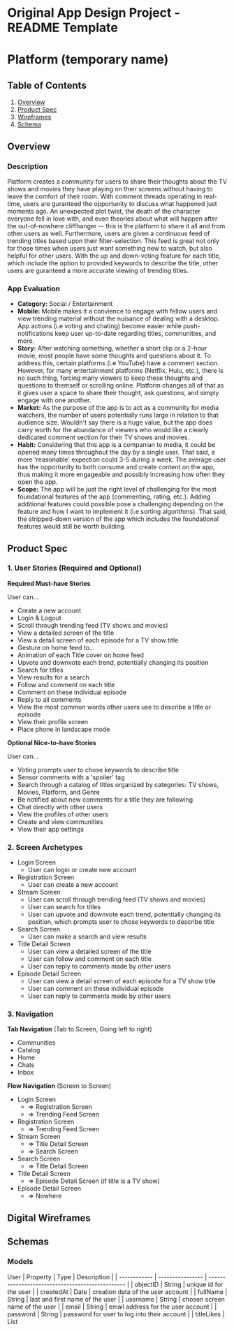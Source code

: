 Original App Design Project - README Template
===

# Platform (temporary name)

## Table of Contents
1. [Overview](#Overview)
1. [Product Spec](#Product-Spec)
1. [Wireframes](#Wireframes)
2. [Schema](#Schema)

## Overview
### Description

Platform creates a community for users to share their thoughts about the TV shows and movies they have playing on their screens without having to leave the comfort of their room. With comment threads operating in real-time, users are guranteed the opportunity to discuss what happened just moments ago. An unexpected plot twist, the death of the character everyone fell in love with, and even theories about what will happen after the out-of-nowhere cliffhanger -- this is the platform to share it all and from other users as well. Furthermore, users are given a continuous feed of trending titles based upon their filter-selection. This feed is great not only for those times when users just want something new to watch, but also helpful for other users. With the up and down-voting feature for each title, which include the option to provided keywords to describe the title, other users are guranteed a more accurate viewing of trending titles.


### App Evaluation
- **Category:** Social / Entertainment
- **Mobile:** Mobile makes it a convience to engage with fellow users and view trending material without the nuisance of dealing with a desktop. App actions (i.e voting and chating) become easier while push-notifications keep user up-to-date regarding titles, communities, and more. 
- **Story:** After watching something, whether a short clip or a 2-hour movie, most people have some thoughts and questions about it. To address this, certain platforms (i.e YouTube) have a comment section. However, for many entertainment platforms (Netflix, Hulu, etc.), there is no such thing, forcing many viewers to keep these thoughts and questions to themself or scrolling online. Platform changes all of that as it gives user a space to share their thought, ask questions, and simply engage with one another.
- **Market:** As the purpose of the app is to act as a community for media watchers, the number of users potentially runs large in relation to that audience size. Wouldn't say there is a huge value, but the app does carry worth for the abundance of viewers who would like a clearly dedicated comment section for their TV shows and movies.
- **Habit:** Considering that this app is a companian to media, it could be opened many times throughout the day by a single user. That said, a more 'reasonable' expection could 3-5 during a week. The average user has the opportunity to both consume and create content on the app, thus making it more engageable and possibly increasing how often they open the app.
- **Scope:** The app will be just the right level of challenging for the most foundational features of the app (commenting, rating, etc.). Adding additional features could possible pose a challenging depending on the feature and how I want to implement it (i.e sorting algorithms). That said, the stripped-down version of the app which includes the foundational features would still be worth building.

## Product Spec

### 1. User Stories (Required and Optional)

**Required Must-have Stories**

User can...

- Create a new account
- Login & Logout
- Scroll through trending feed (TV shows and movies)
- View a detailed screen of the title
- View a detail screen of each episode for a TV show title
- Gesture on home feed to...
- Animation of each Title cover on home feed
- Upvote and downvote each trend, potentially changing its position
- Search for titles
- View results for a search
- Follow and comment on each title
- Comment on these individual episode
- Reply to all comments
- View the most common words other users use to describe a title or episode
- View their profile screen
- Place phone in landscape mode 

**Optional Nice-to-have Stories**

User can...
- Voting prompts user to chose keywords to describe title
- Sensor comments with a 'spoiler' tag
- Search through a catalog of titles organized by categories: TV shows, Movies, Platform, and Genre
- Be notified about new comments for a title they are following
- Chat directly with other users
- View the profiles of other users
- Create and view communities
- View their app settings


### 2. Screen Archetypes

* Login Screen
    * User can login or create new account
* Registration Screen
    * User can create a new account
* Stream Screen
    * User can scroll through trending feed (TV shows and movies)
    * User can search for titles
    * User can upvote and downvote each trend, potentially changing its position, which prompts user to chose keywords to describe title
* Search Screen
    * User can make a search and view results
* Title Detail Screen
    * User can view a detailed screen of the title
    * User can follow and comment on each title
    * User can reply to comments made by other users
* Episode Detail Screen
    * User can view a detail screen of each episode for a TV show title
    * User can comment on these individual episode
    * User can reply to comments made by other users

### 3. Navigation

**Tab Navigation** (Tab to Screen, Going left to right)

* Communities
* Catalog
* Home
* Chats
* Inbox

**Flow Navigation** (Screen to Screen)

* Login Screen
    * => Registration Screen
    * => Trending Feed Screen
* Registration Screen
    * => Trending Feed Screen
* Stream Screen
    * => Title Detail Screen
    * => Search Screen
* Search Screen
    * => Title Detail Screen
* Title Detail Screen
    * => Episode Detail Screen (if title is a TV show)
* Episode Detail Screen
    * => Nowhere

## Digital Wireframes

## Schemas
### Models

User
| Property     | Type             | Description                                      |
| ------------ | ---------------- | ------------------------------------------------ |
| objectID     | String           | unique id for the user                           |
| createdAt    | Date             | creation data of the user account                |
| fullName     | String           | last and first name of the user                  |
| username     | String           | chosen screen name of the user                   |
| email        | String           | email address for the user account               |
| password     | String           | password for user to log into their account      |
| titleLikes   | List<Title/>     | the titles and episodes a user has liked         |
| commentLikes | List<Comment/>   | the comments a user has liked                    |
| following    | List<Title/>     | titles and episodes a user is following          |
| chats        | List<Chat/>      | the chat messages the user has with another user |
| communities  | List<Community/> | communities the user is a part of                |

Title
| Property         | Type            | Description                                  |
| ---------------- | --------------- | -------------------------------------------- |
| objectID         | String          | unique id for the title                      |
| name             | String          | name of the title                            |
| coverPath        | String          | path to cover for the title                  |
| type             | String          | if the title is a TV show, movie, or episode |
| description      | String          | what the title is about                      |
| genres           | List<Genre/>    | genres the title fits into                   |
| starring         | List<Actor/>    | popular actors that are in the title         |
| releaseDate      | Date            | when the title was released                  |
| availableOn      | List<Provider/> | where the title can be watched               |
| likes            | int             | number of likes for a title                  |
| comments         | List<Comment/>  | the comments made for a title by users       |
| shares           | int             | number of shares for a title                 |
| seasons          | List<Season/>   | the seasons associated with a title          |
| numberOfEpisodes | int             | total number of episodes for the title       |

Genre
| Property | Type   | Description                               |
| -------- | ------ | ----------------------------------------- |
| objectID | String | unique id for the genre                   |
| tmdbID   | int    | unique id for the genre according to TMDb |
| name | String | the name of the genre |
| tmdbID | int | unique id for the genre according to TMDb |


Actor
| Property | Type   | Description                               |
| -------- | ------ | ----------------------------------------- |
| objectID | String | unique id for the actor                   |
| tmdbID   | int    | unique id for the actor according to TMDb |
| fullName | String | name of the actor                         |

Provider
| Property | Type   | Description                                                |
| -------- | ------ | ---------------------------------------------------------- |
| objectID | String | unique id for the provider                                 |
| tmdbID   | int    | unique id for the provider according to TMDb               |
| name     | String | name of the provider                                       |
| logoPath | String | path to the image of the logo associated with the provider |

Season
| Property | Type           | Description                                |
| -------- | -------------- | ------------------------------------------ |
| objectID | String         | unique id for the season                   |
| tmdbID   | int            | unique id for the season according to TMDb |
| episodes | List<Episode/> | the episodes contained within the season   |

Episode
| Property      | Type   | Description                                 |
| ------------- | ------ | ------------------------------------------- |
| objectID      | String | unique id for the title                     |
| tmdbID        | int    | unique id for the episode according to TMDb |
| name          | int    | name of the episode                         |
| stillPath     | String | path to the episode image                   |
| description   | String | an overview of the episode                  |
| seasonNumber  | int    | number of the season the episode is in      |
| episodeNumber | int    | number of episode within the season         |

Comment
| Property  | Type            | Description                           |
| --------- | --------------- | ------------------------------------- |
| objectID  | String          | unique id for the comment             |
| createdAt | Date            | when the comment was created          |
| User      | Pointer to User | user who wrote and posted the comment |
| text      | String          | the comment made by the user          |
| likes     | int             | number of likes for the comment       |
| replies   | List<Comment/>  | replies to the comment                |

Chat
| Property      | Type            | Description                                        |
| ------------- | --------------- | -------------------------------------------------- |
| objectID      | String          | unique id for the chat                             |
| receivingUser | Pointer to User | who is receiving messages from the sender          |
| updatedAt     | Date            | the last time a message was sent between the users |
| read          | boolean         | whether the user has opened the chat or not        |
| messages      | List<Message/>  | the messages sent within the chat                  |

Message
| Property  | Type            | Description                   |
| --------- | --------------- | ----------------------------- |
| objectID  | String          | unique id for the message     |
| createdAt | Date            | when the message was created  |
| sender    | Pointer to User | user who sent the message     |
| receiver  | Pointer to User | user who received the message |
| content   | String          | the content of the message    |

Community
| Property    | Type            | Description                               |
| ----------- | --------------- | ----------------------------------------- |
| objectID    | String          | unique id for the community               |
| createdAt   | Date            | when the community was created            |
| owner       | Pointer to User | the user who created the community        |
| description | String          | description of the community by its owner |
| members     | List<User/>     | users who are part of the community       |
| messages    | List<Message/>  | messages between users in the community   |
